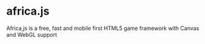 # africa.js
Africa,js is a free, fast and mobile first HTML5 game framework  with Canvas and WebGL support
